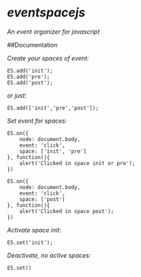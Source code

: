 # _eventspacejs_

_An event organizer for javascript_

##Documentation

_Create your spaces of event:_

    ES.add('init');
    ES.add('pre');
    ES.add('post');

_or just:_

	ES.add(['init','pre','post']);

_Set event for spaces:_


    ES.on({
        node: document.body,
        event: 'click',
        space: ['init', 'pre']
    }, function(){
        alert('Clicked in space init or pre');
    })

    ES.on({
        node: document.body,
        event: 'click',
        space: ['post']
    }, function(){
        alert('Clicked in space post');
    })

_Activate space init:_

`ES.set('init');`

_Deactivate, no active spaces:_

`ES.set()`
